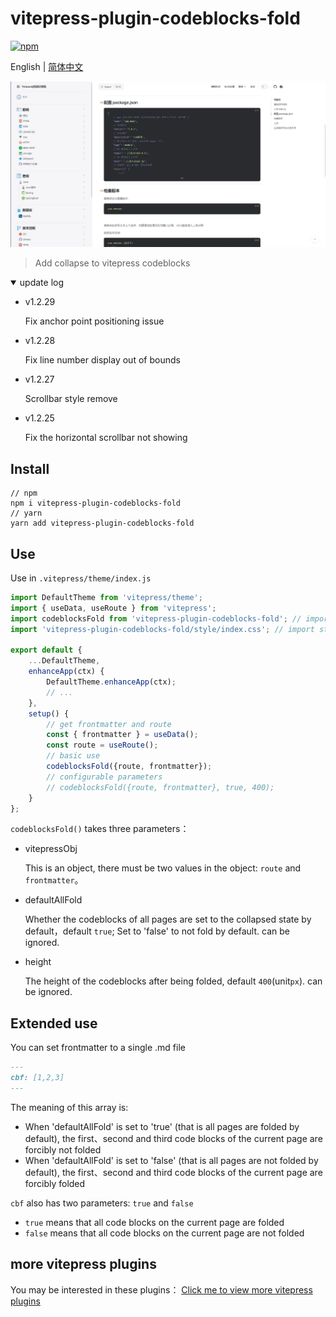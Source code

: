 # vitepress-plugin-codeblocks-fold

[![npm](https://img.shields.io/npm/v/vitepress-plugin-codeblocks-fold?color=green)](https://www.npmjs.com/package/vitepress-plugin-codeblocks-fold)

English | [简体中文](README_zh.md)

![](./demo.webp)

> Add collapse to vitepress codeblocks

<details open>
  <summary>update log</summary>
  <ul>
    <li>
      <p>v1.2.29</p>
      <p>Fix anchor point positioning issue</p>
    </li>
    <li>
      <p>v1.2.28</p>
      <p>Fix line number display out of bounds</p>
    </li>
    <li>
      <p>v1.2.27</p>
      <p>Scrollbar style remove</p>
    </li>
    <li>
      <p>v1.2.25</p>
      <p>Fix the horizontal scrollbar not showing</p>
    </li>
  </ul>
</details>

## Install

```shell
// npm 
npm i vitepress-plugin-codeblocks-fold
// yarn
yarn add vitepress-plugin-codeblocks-fold
```

## Use

Use in `.vitepress/theme/index.js`

```js
import DefaultTheme from 'vitepress/theme';
import { useData, useRoute } from 'vitepress';
import codeblocksFold from 'vitepress-plugin-codeblocks-fold'; // import method
import 'vitepress-plugin-codeblocks-fold/style/index.css'; // import style

export default {
    ...DefaultTheme,
    enhanceApp(ctx) {
        DefaultTheme.enhanceApp(ctx);
        // ...
    },
    setup() {
        // get frontmatter and route
        const { frontmatter } = useData();
        const route = useRoute();
        // basic use
        codeblocksFold({route, frontmatter});
        // configurable parameters
        // codeblocksFold({route, frontmatter}, true, 400);
    }
};
```

`codeblocksFold()` takes three parameters：

- vitepressObj

  This is an object, there must be two values in the object: `route` and `frontmatter`。

- defaultAllFold

  Whether the codeblocks of all pages are set to the collapsed state by default，default `true`; Set to 'false' to not fold by default. can be ignored.

- height

  The height of the codeblocks after being folded, default `400`(unit`px`). can be ignored.

## Extended use

You can set frontmatter to a single .md file

```md
---
cbf: [1,2,3]
---
```

The meaning of this array is:

- When 'defaultAllFold' is set to 'true' (that is all pages are folded by default),
  the first、second and third code blocks of the current page are forcibly not folded
- When 'defaultAllFold' is set to 'false' (that is all pages are not folded by default),
  the first、second and third code blocks of the current page are forcibly folded

`cbf` also has two parameters: `true` and `false`

- `true` means that all code blocks on the current page are folded
- `false` means that all code blocks on the current page are not folded

## more vitepress plugins

You may be interested in these plugins：
[Click me to view more vitepress plugins](https://github.com/T-miracle/vitepress-plugins)

